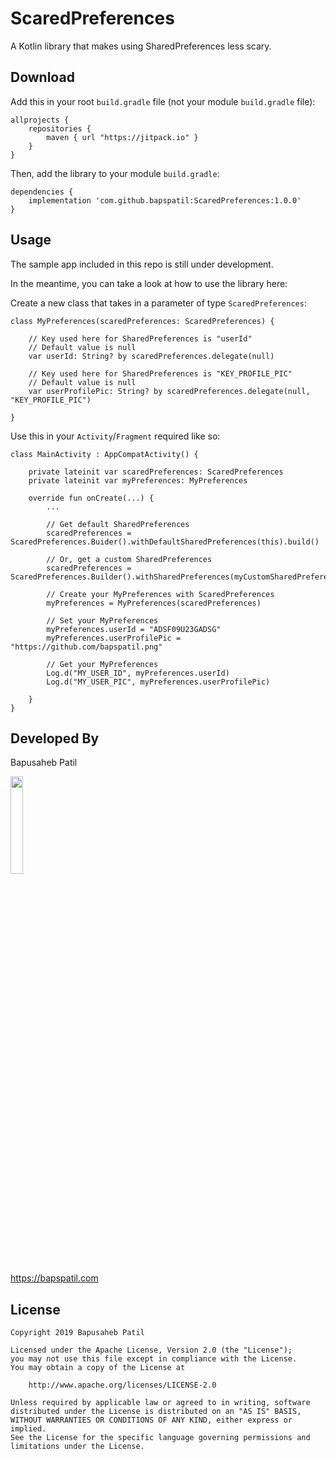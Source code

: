 # ScaredPreferences

A Kotlin library that makes using SharedPreferences less scary. 

## Download

Add this in your root `build.gradle` file (not your module `build.gradle` file):

```
allprojects {
	repositories {
        maven { url "https://jitpack.io" }
    }
}
```

Then, add the library to your module `build.gradle`:

```
dependencies {
    implementation 'com.github.bapspatil:ScaredPreferences:1.0.0'
}
```

## Usage

The sample app included in this repo is still under development. 

In the meantime, you can take a look at how to use the library here:

Create a new class that takes in a parameter of type `ScaredPreferences`:

```
class MyPreferences(scaredPreferences: ScaredPreferences) {

    // Key used here for SharedPreferences is "userId"
    // Default value is null
    var userId: String? by scaredPreferences.delegate(null)
    
    // Key used here for SharedPreferences is "KEY_PROFILE_PIC"
    // Default value is null
    var userProfilePic: String? by scaredPreferences.delegate(null, "KEY_PROFILE_PIC")
    
}
```

Use this in your `Activity`/`Fragment` required like so:

```
class MainActivity : AppCompatActivity() {

    private lateinit var scaredPreferences: ScaredPreferences
    private lateinit var myPreferences: MyPreferences

    override fun onCreate(...) {
        ...
        
        // Get default SharedPreferences
        scaredPreferences = ScaredPreferences.Buider().withDefaultSharedPreferences(this).build()
        
        // Or, get a custom SharedPreferences
        scaredPreferences = ScaredPreferences.Builder().withSharedPreferences(myCustomSharedPreferences).build()
        
        // Create your MyPreferences with ScaredPreferences
        myPreferences = MyPreferences(scaredPreferences)
        
        // Set your MyPreferences
        myPreferences.userId = "ADSF09U23GADSG"
        myPreferences.userProfilePic = "https://github.com/bapspatil.png"
        
        // Get your MyPreferences
        Log.d("MY_USER_ID", myPreferences.userId)
        Log.d("MY_USER_PIC", myPreferences.userProfilePic)
        
    }
}
```

## Developed By

Bapusaheb Patil

<img src="https://github.com/bapspatil.png" width="20%">

https://bapspatil.com

## License

    Copyright 2019 Bapusaheb Patil

    Licensed under the Apache License, Version 2.0 (the "License");
    you may not use this file except in compliance with the License.
    You may obtain a copy of the License at

        http://www.apache.org/licenses/LICENSE-2.0

    Unless required by applicable law or agreed to in writing, software
    distributed under the License is distributed on an "AS IS" BASIS,
    WITHOUT WARRANTIES OR CONDITIONS OF ANY KIND, either express or implied.
    See the License for the specific language governing permissions and
    limitations under the License.